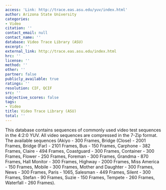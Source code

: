 ```yaml
---
access: 'Link: http://trace.eas.asu.edu/yuv/index.html'
author: Arizona State University
categories:
- Video
citation: ''
contact_email: null
contact_name: ''
database: Video Trace Library (ASU)
excerpt: ''
external_link: http://trace.eas.asu.edu/index.html
hrc: ''
license: ''
method: ''
other: ''
partner: false
publicly_available: true
ratings: ''
resolution: CIF, QCIF
src: ''
subjective_scores: false
tags:
- Video
title: Video Trace Library (ASU)
total: ''
---
```


This database contains sequences of commonly used video test sequences in the 4:2:0 YUV. All video sequences are compressed in the 7-Zip format. The available sequences (Akiyo - 300 Frames, Bridge (Close) - 2001 Frames, Bridge (Far) - 2101 Frames, Bus - 150 Frames, Carphone - 382 Frames, Claire - 494 Frames, Coastguard - 300 Frames, Container - 300 Frames, Flower - 250 Frames, Foreman - 300 Frames, Grandma - 870 Frames, Hall Monitor - 300 Frames, Highway - 2000 Frames, Miss America - 150 Frames, Mobile - 300 Frames, Mother and Daughter - 300 Frames, News - 300 Frames, Paris - 1065, Salesman - 449 Frames, Silent - 300 Frames, Stefan - 90 Frames, Suzie - 150 Frames, Tempete - 260 Frames, Waterfall - 260 Frames).